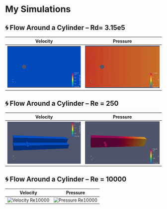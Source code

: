 # My Simulations

## 🌀 Flow Around a Cylinder – Rd= 3.15e5

| Velocity | Pressure |
|----------|----------|
| ![Velocity Rd= 3.15e5](https://raw.githubusercontent.com/rabdila/Flow-Around-a-Cylinde/main/assets/images/V_2D_Rd3.15e5.gif) | ![Pressure Rd= 3.15e5](https://raw.githubusercontent.com/rabdila/Flow-Around-a-Cylinde/main/assets/images/P_2D_Rd3.15e5.gif) |

## 🌀 Flow Around a Cylinder – Re = 250

| Velocity | Pressure |
|----------|----------|
| ![Velocity Re250](https://raw.githubusercontent.com/rabdila/Flow-Around-a-Cylinde/main/assets/images/V_re250.gif) | ![Pressure Re250](https://raw.githubusercontent.com/rabdila/Flow-Around-a-Cylinde/main/assets/images/P_re250.gif) |

## 🌀 Flow Around a Cylinder – Re = 10000

| Velocity | Pressure |
|----------|----------|
| ![Velocity Re10000](https://raw.githubusercontent.com/rabdila/Flow-Around-a-Cylinde/main/assets/images/V_re10000.gif) | ![Pressure Re10000](https://raw.githubusercontent.com/rabdila/Flow-Around-a-Cylinde/main/assets/images/P_re10000.gif) |




